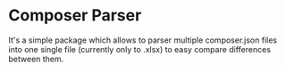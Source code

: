 # Composer Parser

It's a simple package which allows to parser multiple composer.json files into one single file (currently only to .xlsx) to easy compare differences between them.